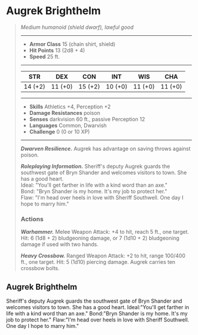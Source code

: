 # Augrek Brighthelm
>*Medium humanoid (shield dwarf), lawful good*
>___
>- **Armor Class** 15 (chain shirt, shield)
>- **Hit Points** 13 (2d8 + 4)
>- **Speed** 25 ft.
>___
>|STR|DEX|CON|INT|WIS|CHA|
>|:---:|:---:|:---:|:---:|:---:|:---:|
>|14 (+2)|11 (+0)|15 (+2)|10 (+0)|11 (+0)|11 (+0)|
>___
>- **Skills** Athletics +4, Perception +2
>- **Damage Resistances** poison
>- **Senses** darkvision 60 ft., passive Perception 12
>- **Languages** Common, Dwarvish
>- **Challenge** 0 (0 or 10 XP)
>___
>***Dwarven Resilience.*** Augrek has advantage on saving throws against poison.  
>
>***Roleplaying Information.*** Sheriff's deputy Augrek guards the southwest gate of Bryn Shander and welcomes visitors to town. She has a good heart.  
>Ideal: "You'll get farther in life with a kind word than an axe."  
>Bond: "Bryn Shander is my home. It's my job to protect her."  
>Flaw: "I'm head over heels in love with Sheriff Southwell. One day I hope to marry him."  
>
>### Actions
>***Warhammer.*** Melee Weapon Attack: +4 to hit, reach 5 ft., one target. Hit: 6 (1d8 + 2) bludgeoning damage, or 7 (1d10 + 2) bludgeoning damage if used with two hands.  
>
>***Heavy Crossbow.*** Ranged Weapon Attack: +2 to hit, range 100/400 ft., one target. Hit: 5 (1d10) piercing damage. Augrek carries ten crossbow bolts.
## Augrek Brighthelm
Sheriff's deputy Augrek guards the southwest gate of Bryn Shander and welcomes visitors to town. She has a good heart.
Ideal:"You'll get farther in life with a kind word than an axe."
Bond:"Bryn Shander is my home. It's my job to protect her."
Flaw:"I'm head over heels in love with Sheriff Southwell. One day I hope to marry him."